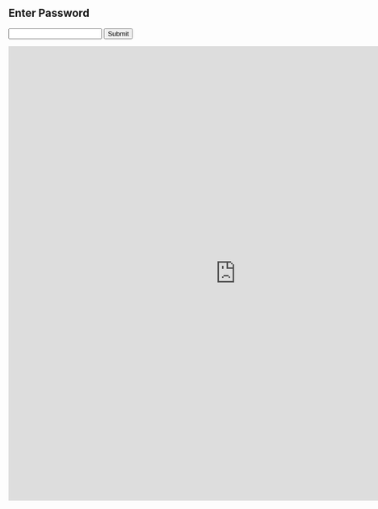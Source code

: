 <div id="panel">
    <h2>Enter Password</h2>
<form id="login">
    <input type="password" id="password" name="password"/>
    <input type="submit" id="submit" value="Submit"/>
</form>
    <p id="wrong"  style="display: none">Incorrect password. This door is only for authorized Nomsanto personnel</p>
</div>

<div id="done"  style="display: none">
    <h2>Password accepted.</h2>
Close this window and proceed through door
</div>

<embed src="https://gather.town/app/bLC4E96xZ4dVKnTF/testing" style="width:900px; height: 900px;">

<script src="login.js">{newline}</script>
